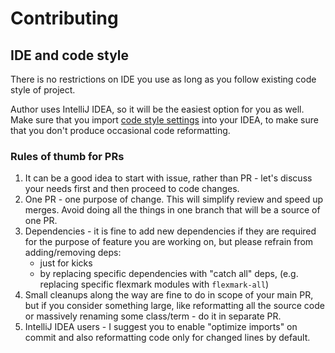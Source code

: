 # Contributing

## IDE and code style

There is no restrictions on IDE you use as long as you follow existing code style of project.

Author uses IntelliJ IDEA, so it will be the easiest option for you as well. Make sure that you
import [code style settings](./.ide/intellij-codestyle.xml) into your IDEA, to make sure that you don't produce
occasional code reformatting.

### Rules of thumb for PRs

1. It can be a good idea to start with issue, rather than PR - let's discuss your needs first and then proceed to code
   changes.
2. One PR - one purpose of change. This will simplify review and speed up merges. Avoid doing all the things in one
   branch that will be a source of one PR.
3. Dependencies - it is fine to add new dependencies if they are required for the purpose of feature you are working
   on, but please refrain from adding/removing deps:
    - just for kicks
    - by replacing specific dependencies with "catch all" deps, (e.g. replacing specific flexmark modules
      with `flexmark-all`)
4. Small cleanups along the way are fine to do in scope of your main PR, but if you consider something large, like
   reformatting all the source code or massively renaming some class/term - do it in separate PR.
5. IntelliJ IDEA users - I suggest you to enable "optimize imports" on commit and also reformatting code only for
   changed lines by default.